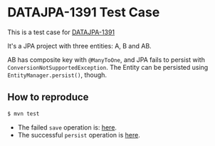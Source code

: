 # DATAJPA-1391 Test Case

This is a test case for [DATAJPA-1391](https://github.com/spring-projects/spring-data-jpa/issues/1710)

It's a JPA project with three entities: A, B and AB.

AB has composite key with `@ManyToOne`, and JPA fails to persist
with `ConversionNotSupportedException`. The Entity can be persisted
using `EntityManager.persist()`, though.

## How to reproduce

```bash
$ mvn test
```

* The failed `save` operation is: [here]().
* The successful `persist` operation is [here]().


